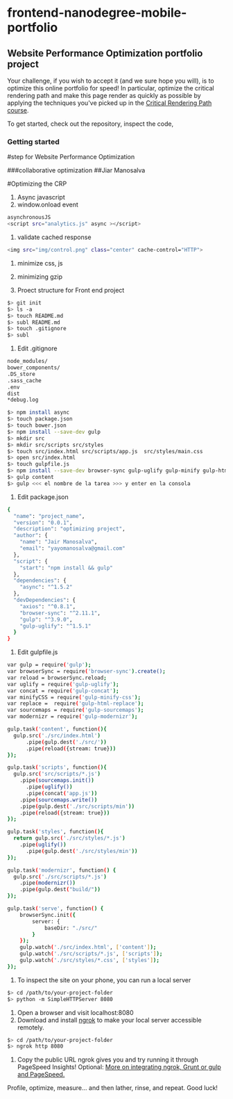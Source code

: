 frontend-nanodegree-mobile-portfolio
====================================

## Website Performance Optimization portfolio project

Your challenge, if you wish to accept it (and we sure hope you will), is to optimize this online portfolio for speed! In particular, optimize the critical rendering path and make this page render as quickly as possible by applying the techniques you've picked up in the [Critical Rendering Path course](https://www.udacity.com/course/ud884).

To get started, check out the repository, inspect the code,

### Getting started

#step for Website Performance Optimization

###collaborative optimization
##Jiar Manosalva

#Optimizing the CRP

1. Async javascript
1. window.onload event

  ```bash
  asynchronousJS
  <script src="analytics.js" async ></script>
  ```
1. validate cached response

  ```bash
  <img src="img/control.png" class="center" cache-control="HTTP">
  ```
1. minimize css, js
1. minimizing gzip

1. Proect structure for Front end project


  ```bash
  $> git init
  $> ls -a
  $> touch README.md
  $> subl README.md
  $> touch .gitignore
  $> subl
  ```
1. Edit .gitignore

  ```bash
  node_modules/
  bower_components/
  .DS_store
  .sass_cache
  .env
  dist
  *debug.log
  ```

  ```bash
  $> npm install async
  $> touch package.json
  $> touch bower.json
  $> npm install --save-dev gulp
  $> mkdir src
  $> mkdir src/scripts src/styles
  $> touch src/index.html src/scripts/app.js  src/styles/main.css
  $> open src/index.html
  $> touch gulpfile.js
  $> npm install --save-dev browser-sync gulp-uglify gulp-minify gulp-html-replace gulp-sourcemaps
  $> gulp content
  $> gulp <<< el nombre de la tarea >>> y enter en la consola
  ```
1. Edit package.json

  ```bash
  {
    "name": "project_name",
    "version": "0.0.1",
    "description": "optimizing project",
    "author": {
      "name": "Jair Manosalva",
      "email": "yayomanosalva@gmail.com"
    },
    "script": {
      "start": "npm install && gulp"
    },
    "dependencies": {
      "async": "^1.5.2"
    },
    "devDependencies": {
      "axios": "^0.8.1",
      "browser-sync": "^2.11.1",
      "gulp": "^3.9.0",
      "gulp-uglify": "^1.5.1"
    }
  }
  ```

1. Edit gulpfile.js

  ```bash
  var gulp = require('gulp');
  var browserSync = require('browser-sync').create();
  var reload = browserSync.reload;
  var uglify = require('gulp-uglify');
  var concat = require('gulp-concat');
  var minifyCSS = require('gulp-minify-css');
  var replace =  require('gulp-html-replace');
  var sourcemaps = require('gulp-sourcemaps');
  var modernizr = require('gulp-modernizr');
  
  gulp.task('content', function(){
    gulp.src('./src/index.html')
        .pipe(gulp.dest('./src/'))
        .pipe(reload({stream: true}))
  });
  
  gulp.task('scripts', function(){
    gulp.src('src/scripts/*.js')
      .pipe(sourcemaps.init())
        .pipe(uglify())
        .pipe(concat('app.js'))
      .pipe(sourcemaps.write())
      .pipe(gulp.dest('./src/scripts/min'))
      .pipe(reload({stream: true}))
  });
  
  gulp.task('styles', function(){
    return gulp.src('./src/styles/*.js')
      .pipe(uglify())
        .pipe(gulp.dest('./src/styles/min'))
  });
  
  gulp.task('modernizr', function() {
    gulp.src('./src/scripts/*.js')
      .pipe(modernizr())
      .pipe(gulp.dest("build/"))
  });
  
  gulp.task('serve', function() {
      browserSync.init({
          server: {
              baseDir: "./src/"
          }
      });
      gulp.watch('./src/index.html', ['content']);
      gulp.watch('./src/scripts/*.js', ['scripts']);
      gulp.watch('./src/styles/*.css', ['styles']);
  });
  ```

1. To inspect the site on your phone, you can run a local server

  ```bash
  $> cd /path/to/your-project-folder
  $> python -m SimpleHTTPServer 8080
  ```

1. Open a browser and visit localhost:8080
1. Download and install [ngrok](https://ngrok.com/) to make your local server accessible remotely.

  ``` bash
  $> cd /path/to/your-project-folder
  $> ngrok http 8080
  ```

1. Copy the public URL ngrok gives you and try running it through PageSpeed Insights! Optional: [More on integrating ngrok, Grunt or gulp and PageSpeed.](http://www.jamescryer.com/2014/06/12/grunt-pagespeed-and-ngrok-locally-testing/)

Profile, optimize, measure... and then lather, rinse, and repeat. Good luck!

